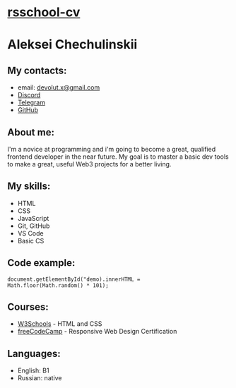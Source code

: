 # [rsschool-cv](https://alexnomatch.github.io/rsschool-cv/cv)
# Aleksei Chechulinskii
## My contacts:
- email: devolut.x@gmail.com
- [Discord](https://discord.com/users/150948243793117184)
- [Telegram](https://t.me/alexnomatch)
- [GitHub](https://github.com/Alexnomatch)
## About me:
I'm a novice at programming and i'm going to become a great, qualified frontend developer in the near future. My goal is to master a basic dev tools to make a great, useful Web3 projects for a better living.
## My skills:
- HTML
- CSS
- JavaScript
- Git, GitHub
- VS Code
- Basic CS
## Code example:
```
document.getElementById("demo).innerHTML =
Math.floor(Math.random() * 101);
```
## Courses:
- [W3Schools](https://www.w3schools.com/) - HTML and CSS
- [freeCodeCamp](https://www.freecodecamp.org/learn/2022/responsive-web-design/) - Responsive Web Design Certification
## Languages:
- English: B1
- Russian: native